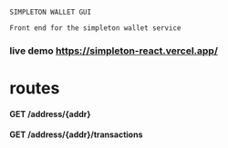 ```
SIMPLETON WALLET GUI
```
```
Front end for the simpleton wallet service
```

### live demo https://simpleton-react.vercel.app/



# routes
#### GET /address/{addr}
#### GET /address/{addr}/transactions
